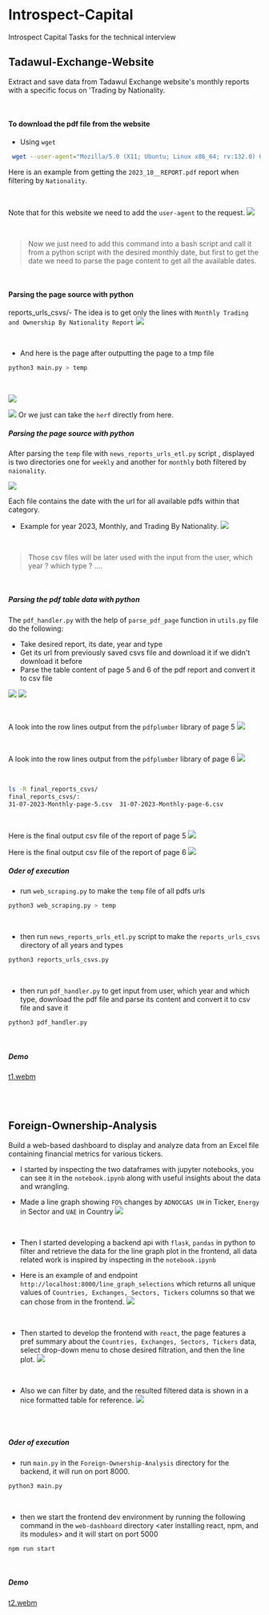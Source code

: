# Introspect-Capital
Introspect Capital Tasks for the technical interview


## Tadawul-Exchange-Website
Extract and save data from Tadawul Exchange website's monthly reports  with a specific focus on 'Trading by Nationality.

<br/>

#### To download the pdf file from the website
- Using `wget`

```bash
 wget --user-agent="Mozilla/5.0 (X11; Ubuntu; Linux x86_64; rv:132.0) Gecko/20100101 Firefox/132.0" "https://www.saudiexchange.sa/wps/wcm/connect/c4f67241-1068-48ba-b5c6-6276a4ca77ae/Monthly+Trading+and+Ownership+By+Nationality+Report+31-10-2023.pdf?MOD=AJPERES&CACHEID=ROOTWORKSPACE-c4f67241-1068-48ba-b5c6-6276a4ca77ae-oP52nbM"
```

Here is an example from getting the `2023_10__REPORT.pdf` report when filtering by  `Nationality`.

<br/>

Note that for this website we need to add the `user-agent` to the request.
![](images/image1.png)

<br/>

> Now we just need to add this command into a bash script and call it from a python script with the desired monthly date, but first to get the date we need to parse the page content to get all the available dates.


<br/>

#### Parsing the page source with python 
reports_urls_csvs/- The idea is to get only the lines with `Monthly Trading and Ownership By Nationality Report`
![](images/image2.png)

<br/>

- And here is the page after outputting the page to a tmp file

```bash
python3 main.py > temp
```

<br/>

![](images/image3.png)

![](images/image4.png)
Or we just can take the `herf` directly from here.


##### Parsing the page source with python 
After parsing the `temp` file with `news_reports_urls_etl.py` script , displayed is two directories one for `weekly` and another for `monthly` both filtered by `naionality`.

![](images/image5.png)

Each file contains the date with the url for all available pdfs within that category.

- Example for year 2023, Monthly, and Trading By Nationality.
![](images/image6.png)

<br/>

> Those csv files will be later used with the input from the user, which year ? which type ? ....

<br/>

##### Parsing the pdf table data with python 
The `pdf_handler.py` with the help of `parse_pdf_page` function in `utils.py` file do the following:
- Take desired report, its date, year and type
- Get its url from previously saved csvs file and download it if we didn't download it before
- Parse the table content of page 5 and 6 of the pdf report and convert it to csv file

![](images/image7.png)
![](images/image10.png)

<br/>

A look into the row lines output from the `pdfplumber` library of page 5
![](images/image8.png)

<br/>

A look into the row lines output from the `pdfplumber` library of page 6
![](images/image9.png)



<br/>

```bash
ls -R final_reports_csvs/
final_reports_csvs/:
31-07-2023-Monthly-page-5.csv  31-07-2023-Monthly-page-6.csv
```

<br/>

Here is the final output csv file of the report of page 5
![](images/image11.png)

Here is the final output csv file of the report of page 6
![](images/image12.png)



##### Oder of execution
- run `web_scraping.py` to make the `temp` file of all pdfs urls
```bash
python3 web_scraping.py > temp
```

<br/>

- then run `news_reports_urls_etl.py` script to make the `reports_urls_csvs` directory of all years and types
```bash
python3 reports_urls_csvs.py
```

<br/>

- then run `pdf_handler.py` to get input from user, which year and which type, download the pdf file and parse its content and convert it to csv file and save it
```bash
python3 pdf_handler.py
```

<br/>

##### Demo
[t1.webm](https://github.com/user-attachments/assets/50deb5fa-5a65-4952-99c5-04f90462a72a)



<br/>

<br/>

## Foreign-Ownership-Analysis
Build a web-based dashboard to display and analyze data from an Excel file containing financial metrics for various tickers.

- I started by inspecting the two dataframes with jupyter notebooks, you can see it in the `notebook.ipynb`
along with useful insights about the data and wrangling.


- Made a line graph showing `FO%` changes by `ADNOCGAS UH` in Ticker, `Energy` in Sector and `UAE` in Country
![](images/image13.png)



<br/>

- Then I started developing a backend api with `flask`, `pandas` in python to filter and retrieve the data for the line graph plot in the frontend, all data related work is inspired by inspecting in the `notebook.ipynb`

- Here is an example of and endpoint `http://localhost:8000/line_graph_selections` which returns all unique values of `Countries, Exchanges, Sectors, Tickers` columns so that we can chose from in the frontend.
![](images/image14.png)

<br/>

- Then started to develop the frontend with `react`, the page features a pref summary about the `Countries, Exchanges, Sectors, Tickers` data, select drop-down menu to chose desired filtration, and then the line plot.
![](images/image20.png)


<br/>

- Also we can filter by date, and the resulted filtered data is shown in a nice formatted table for reference.
![](images/image21.png)

<br/>
<br/>

##### Oder of execution
- run `main.py` in the `Foreign-Ownership-Analysis` directory for the backend, it will run on port 8000.
```bash
python3 main.py
```

<br/>

- then we start the frontend dev environment by running the following command in the `web-dashboard` directory <ater installing react, npm, and its modules> and it will start on port 5000
```bash
npm run start
```

<br/>


##### Demo
[t2.webm](https://github.com/user-attachments/assets/43787360-00c0-4b3f-bbda-0eac32eba191)

